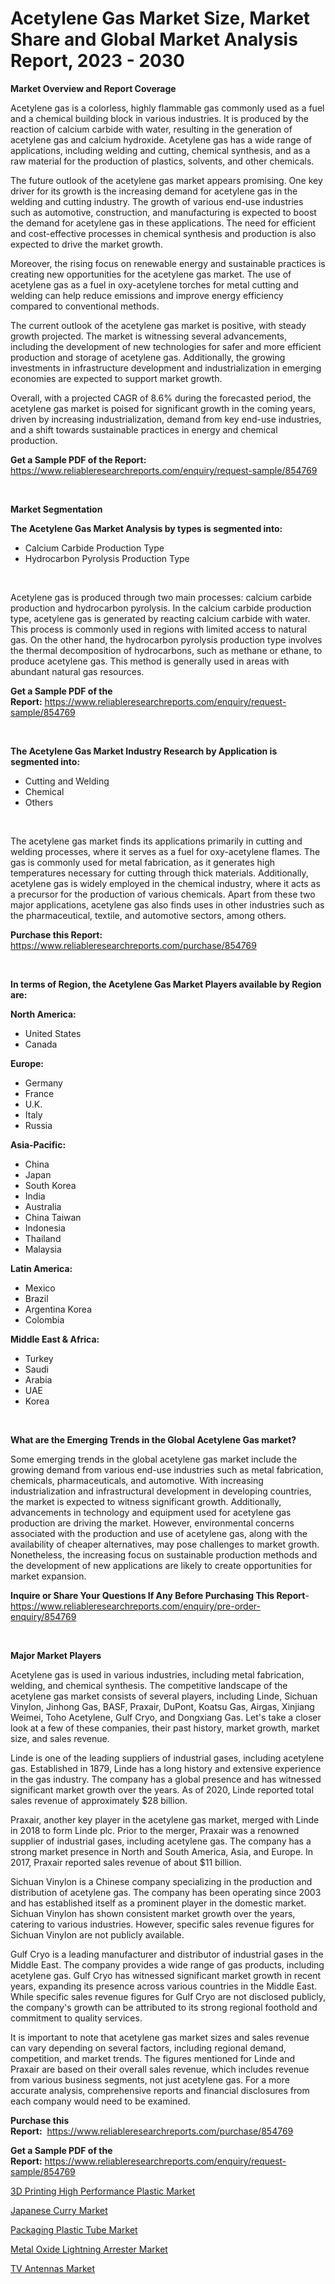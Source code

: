 <p><h1>Acetylene Gas Market Size, Market Share and Global Market Analysis Report, 2023 - 2030</h1></p><p><strong>Market Overview and Report Coverage</strong></p>
<p><p>Acetylene gas is a colorless, highly flammable gas commonly used as a fuel and a chemical building block in various industries. It is produced by the reaction of calcium carbide with water, resulting in the generation of acetylene gas and calcium hydroxide. Acetylene gas has a wide range of applications, including welding and cutting, chemical synthesis, and as a raw material for the production of plastics, solvents, and other chemicals.</p><p>The future outlook of the acetylene gas market appears promising. One key driver for its growth is the increasing demand for acetylene gas in the welding and cutting industry. The growth of various end-use industries such as automotive, construction, and manufacturing is expected to boost the demand for acetylene gas in these applications. The need for efficient and cost-effective processes in chemical synthesis and production is also expected to drive the market growth.</p><p>Moreover, the rising focus on renewable energy and sustainable practices is creating new opportunities for the acetylene gas market. The use of acetylene gas as a fuel in oxy-acetylene torches for metal cutting and welding can help reduce emissions and improve energy efficiency compared to conventional methods.</p><p>The current outlook of the acetylene gas market is positive, with steady growth projected. The market is witnessing several advancements, including the development of new technologies for safer and more efficient production and storage of acetylene gas. Additionally, the growing investments in infrastructure development and industrialization in emerging economies are expected to support market growth.</p><p>Overall, with a projected CAGR of 8.6% during the forecasted period, the acetylene gas market is poised for significant growth in the coming years, driven by increasing industrialization, demand from key end-use industries, and a shift towards sustainable practices in energy and chemical production.</p></p>
<p><strong>Get a Sample PDF of the Report:</strong> <a href="https://www.reliableresearchreports.com/enquiry/request-sample/854769">https://www.reliableresearchreports.com/enquiry/request-sample/854769</a></p>
<p>&nbsp;</p>
<p><strong>Market Segmentation</strong></p>
<p><strong>The Acetylene Gas Market Analysis by types is segmented into:</strong></p>
<p><ul><li>Calcium Carbide Production Type</li><li>Hydrocarbon Pyrolysis Production Type</li></ul></p>
<p>&nbsp;</p>
<p><p>Acetylene gas is produced through two main processes: calcium carbide production and hydrocarbon pyrolysis. In the calcium carbide production type, acetylene gas is generated by reacting calcium carbide with water. This process is commonly used in regions with limited access to natural gas. On the other hand, the hydrocarbon pyrolysis production type involves the thermal decomposition of hydrocarbons, such as methane or ethane, to produce acetylene gas. This method is generally used in areas with abundant natural gas resources.</p></p>
<p><strong>Get a Sample PDF of the Report:</strong>&nbsp;<a href="https://www.reliableresearchreports.com/enquiry/request-sample/854769">https://www.reliableresearchreports.com/enquiry/request-sample/854769</a></p>
<p>&nbsp;</p>
<p><strong>The Acetylene Gas Market Industry Research by Application is segmented into:</strong></p>
<p><ul><li>Cutting and Welding</li><li>Chemical</li><li>Others</li></ul></p>
<p>&nbsp;</p>
<p><p>The acetylene gas market finds its applications primarily in cutting and welding processes, where it serves as a fuel for oxy-acetylene flames. The gas is commonly used for metal fabrication, as it generates high temperatures necessary for cutting through thick materials. Additionally, acetylene gas is widely employed in the chemical industry, where it acts as a precursor for the production of various chemicals. Apart from these two major applications, acetylene gas also finds uses in other industries such as the pharmaceutical, textile, and automotive sectors, among others.</p></p>
<p><strong>Purchase this Report:</strong>&nbsp; <a href="https://www.reliableresearchreports.com/purchase/854769">https://www.reliableresearchreports.com/purchase/854769</a></p>
<p>&nbsp;</p>
<p><strong>In terms of Region, the Acetylene Gas Market Players available by Region are:</strong></p>
<p>
    <p> <strong> North America: </strong>
        <ul>
            <li>United States</li>
            <li>Canada</li>
        </ul>
        </p> 
    <p> <strong> Europe: </strong>
        <ul>
            <li>Germany</li>
            <li>France</li>
            <li>U.K.</li>
            <li>Italy</li>
            <li>Russia</li>
        </ul>
        </p> 
    <p> <strong> Asia-Pacific: </strong>
        <ul>
            <li>China</li>
            <li>Japan</li>
            <li>South Korea</li>
            <li>India</li>
            <li>Australia</li>
            <li>China Taiwan</li>
            <li>Indonesia</li>
            <li>Thailand</li>
            <li>Malaysia</li>
        </ul>
        </p> 
    <p> <strong> Latin America: </strong>
        <ul>
            <li>Mexico</li>
            <li>Brazil</li>
            <li>Argentina Korea</li>
            <li>Colombia</li>
        </ul>
        </p> 
    <p> <strong> Middle East & Africa: </strong>
        <ul>
            <li>Turkey</li>
            <li>Saudi</li>
            <li>Arabia</li>
            <li>UAE</li>
            <li>Korea</li>
        </ul>
    </p>
    </p>
<p>&nbsp;</p>
<p><strong>What are the Emerging Trends in the Global Acetylene Gas market?</strong></p>
<p><p>Some emerging trends in the global acetylene gas market include the growing demand from various end-use industries such as metal fabrication, chemicals, pharmaceuticals, and automotive. With increasing industrialization and infrastructural development in developing countries, the market is expected to witness significant growth. Additionally, advancements in technology and equipment used for acetylene gas production are driving the market. However, environmental concerns associated with the production and use of acetylene gas, along with the availability of cheaper alternatives, may pose challenges to market growth. Nonetheless, the increasing focus on sustainable production methods and the development of new applications are likely to create opportunities for market expansion.</p></p>
<p><strong>Inquire or Share Your Questions If Any Before Purchasing This Report</strong>- <a href="https://www.reliableresearchreports.com/enquiry/pre-order-enquiry/854769">https://www.reliableresearchreports.com/enquiry/pre-order-enquiry/854769</a></p>
<p>&nbsp;</p>
<p><strong>Major Market Players</strong></p>
<p><p>Acetylene gas is used in various industries, including metal fabrication, welding, and chemical synthesis. The competitive landscape of the acetylene gas market consists of several players, including Linde, Sichuan Vinylon, Jinhong Gas, BASF, Praxair, DuPont, Koatsu Gas, Airgas, Xinjiang Weimei, Toho Acetylene, Gulf Cryo, and Dongxiang Gas. Let's take a closer look at a few of these companies, their past history, market growth, market size, and sales revenue.</p><p>Linde is one of the leading suppliers of industrial gases, including acetylene gas. Established in 1879, Linde has a long history and extensive experience in the gas industry. The company has a global presence and has witnessed significant market growth over the years. As of 2020, Linde reported total sales revenue of approximately $28 billion.</p><p>Praxair, another key player in the acetylene gas market, merged with Linde in 2018 to form Linde plc. Prior to the merger, Praxair was a renowned supplier of industrial gases, including acetylene gas. The company has a strong market presence in North and South America, Asia, and Europe. In 2017, Praxair reported sales revenue of about $11 billion.</p><p>Sichuan Vinylon is a Chinese company specializing in the production and distribution of acetylene gas. The company has been operating since 2003 and has established itself as a prominent player in the domestic market. Sichuan Vinylon has shown consistent market growth over the years, catering to various industries. However, specific sales revenue figures for Sichuan Vinylon are not publicly available.</p><p>Gulf Cryo is a leading manufacturer and distributor of industrial gases in the Middle East. The company provides a wide range of gas products, including acetylene gas. Gulf Cryo has witnessed significant market growth in recent years, expanding its presence across various countries in the Middle East. While specific sales revenue figures for Gulf Cryo are not disclosed publicly, the company's growth can be attributed to its strong regional foothold and commitment to quality services.</p><p>It is important to note that acetylene gas market sizes and sales revenue can vary depending on several factors, including regional demand, competition, and market trends. The figures mentioned for Linde and Praxair are based on their overall sales revenue, which includes revenue from various business segments, not just acetylene gas. For a more accurate analysis, comprehensive reports and financial disclosures from each company would need to be examined.</p></p>
<p><strong>Purchase this Report:</strong>&nbsp;&nbsp;<a href="https://www.reliableresearchreports.com/purchase/854769">https://www.reliableresearchreports.com/purchase/854769</a></p>
<p></p>
<p><strong>Get a Sample PDF of the Report:</strong>&nbsp;<a href="https://www.reliableresearchreports.com/enquiry/request-sample/854769">https://www.reliableresearchreports.com/enquiry/request-sample/854769</a></p>
<p><p><a href="https://github.com/FassouRP/Market-Research-Report-List-1/blob/main/3d-printing-high-performance-plastic-market.md">3D Printing High Performance Plastic Market</a></p><p><a href="https://medium.com/@albertakoss2023/japanese-curry-nbsp-market-focuses-on-market-share-size-and-projected-forecast-till-2030-0f5d958c28da">Japanese Curry Market</a></p><p><a href="https://github.com/ashepherd82/Market-Research-Report-List-1/blob/main/packaging-plastic-tube-market.md">Packaging Plastic Tube Market</a></p><p><a href="https://medium.com/@sandyabbott2023/metal-oxide-lightning-arrester-market-report-reveals-the-latest-trends-and-growth-opportunities-of-e4e3ba3ca754">Metal Oxide Lightning Arrester Market</a></p><p><a href="https://medium.com/@eloisadavis6326/analyzing-tv-antennas-market-global-industry-perspective-and-forecast-2023-to-2030-a7916f1aebc1">TV Antennas Market</a></p></p>